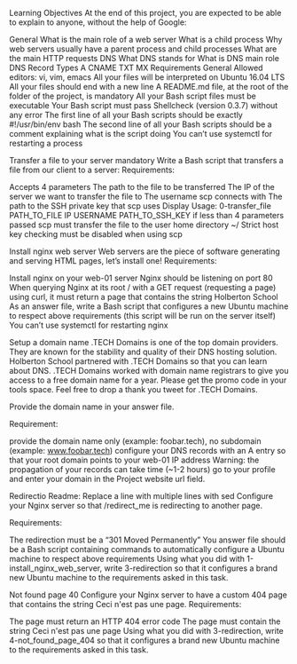 Learning Objectives At the end of this project, you are expected to be able to explain to anyone, without the help of Google:

General What is the main role of a web server What is a child process Why web servers usually have a parent process and child processes What are the main HTTP requests DNS What DNS stands for What is DNS main role DNS Record Types A CNAME TXT MX Requirements General Allowed editors: vi, vim, emacs All your files will be interpreted on Ubuntu 16.04 LTS All your files should end with a new line A README.md file, at the root of the folder of the project, is mandatory All your Bash script files must be executable Your Bash script must pass Shellcheck (version 0.3.7) without any error The first line of all your Bash scripts should be exactly #!/usr/bin/env bash The second line of all your Bash scripts should be a comment explaining what is the script doing You can’t use systemctl for restarting a process

Transfer a file to your server mandatory Write a Bash script that transfers a file from our client to a server:
Requirements:

Accepts 4 parameters The path to the file to be transferred The IP of the server we want to transfer the file to The username scp connects with The path to the SSH private key that scp uses Display Usage: 0-transfer_file PATH_TO_FILE IP USERNAME PATH_TO_SSH_KEY if less than 4 parameters passed scp must transfer the file to the user home directory ~/ Strict host key checking must be disabled when using scp

Install nginx web server Web servers are the piece of software generating and serving HTML pages, let’s install one!
Requirements:

Install nginx on your web-01 server Nginx should be listening on port 80 When querying Nginx at its root / with a GET request (requesting a page) using curl, it must return a page that contains the string Holberton School As an answer file, write a Bash script that configures a new Ubuntu machine to respect above requirements (this script will be run on the server itself) You can’t use systemctl for restarting nginx

Setup a domain name .TECH Domains is one of the top domain providers. They are known for the stability and quality of their DNS hosting solution. Holberton School partnered with .TECH Domains so that you can learn about DNS.
.TECH Domains worked with domain name registrars to give you access to a free domain name for a year. Please get the promo code in your tools space. Feel free to drop a thank you tweet for .TECH Domains.

Provide the domain name in your answer file.

Requirement:

provide the domain name only (example: foobar.tech), no subdomain (example: www.foobar.tech) configure your DNS records with an A entry so that your root domain points to your web-01 IP address Warning: the propagation of your records can take time (~1-2 hours) go to your profile and enter your domain in the Project website url field.

Redirectio Readme:
Replace a line with multiple lines with sed Configure your Nginx server so that /redirect_me is redirecting to another page.

Requirements:

The redirection must be a “301 Moved Permanently” You answer file should be a Bash script containing commands to automatically configure a Ubuntu machine to respect above requirements Using what you did with 1-install_nginx_web_server, write 3-redirection so that it configures a brand new Ubuntu machine to the requirements asked in this task.

Not found page 40 Configure your Nginx server to have a custom 404 page that contains the string Ceci n'est pas une page.
Requirements:

The page must return an HTTP 404 error code The page must contain the string Ceci n'est pas une page Using what you did with 3-redirection, write 4-not_found_page_404 so that it configures a brand new Ubuntu machine to the requirements asked in this task.
